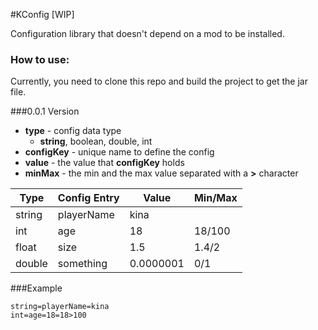 #KConfig [WIP]

Configuration library that doesn't depend on a mod to be installed.

### How to use:

Currently, you need to clone this repo and build the project to get the jar file.

###0.0.1 Version

* **type** - config data type
    * **string**, boolean, double, int
* **configKey** - unique name to define the config
* **value** - the value that **configKey** holds
* **minMax** - the min and the max value separated with a **>** character

| Type   | Config Entry | Value     | Min/Max |
|--------|--------------|-----------|---------|
| string | playerName   | kina      |         |
| int    | age          | 18        | 18/100  |
| float  | size         | 1.5       | 1.4/2   |
| double | something    | 0.0000001 | 0/1     |

###Example
```
string=playerName=kina
int=age=18=18>100
```
